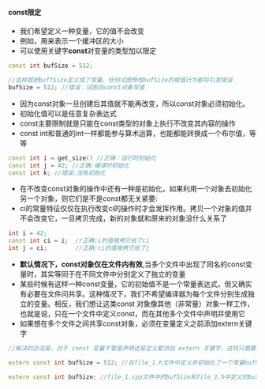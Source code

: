 #### const限定
- 我们希望定义一种变量，它的值不会改变
- 例如，用来表示一个缓冲区的大小
- 可以使用关键字**const**对变量的类型加以限定

```c++
const int bufSize = 512;

//这样就把buffSize定义成了常量。任何试图修改bufSize的赋值行为都将引发错误
bufSize = 512; //错误：试图向const对象写值
```
- 因为const对象一旦创建后其值就不能再改变，所以const对象必须初始化。
- 初始化值可以是任意复杂表达式
- const主要限制就是只能在const类型的对象上执行不改变其内容的操作
- const int和普通的int一样都能参与算术运算，也能都能转换成一个布尔值，等等

```c++
const int i = get_size() //正确：运行时初始化
const int j = 42; //正确:编译时初始化
const int k; //错误:没有初始化
```


- 在不改变const对象的操作中还有一种是初始化，如果利用一个对象去初始化另一个对象，则它们是不是const都无关紧要:
- ci的常量特征仅仅在执行改变ci的操作时才会发挥作用。拷贝一个对象的值并不会改变它，一旦拷贝完成，新的对象就和原来的对象没什么关系了
```c++
int i = 42;
const int ci = i;  //正确:i的值被拷贝给了ci
int j = ci;        //正确:ci的值被拷贝给了j
```

- **默认情况下，const对象仅在文件内有效**,当多个文件中出现了同名的const变量时，其实等同于在不同文件中分别定义了独立的变量
- 某些时候有这样一种const变量，它的初始值不是一个常量表达式，但又确实有必要在文件问共享。这种情况下，我们不希望编译器为每个文件分别生成独立的变量。相反，我们想让这类const 对象像其他（非常量）对象一样工作，也就是说，只在一个文件中定义const，而在其他多个文件中声明并使用它
- 如果想在多个文件之间共享const对象，必须在变量定义之前添加extern关键字
```c++
//解决的办法是，对于 const 变量不管是声明还是定义都添加 extern 关键字，这样只需要定义一次就可以了:

extern const int bufSize = 512; //在file_1.h文件中定义并初始化了一个常量bufSize，该常量能被其他文件访问

extern const int bufSize; //file_1.cpp文件中的bufSize和file_1.h中定义的bufSize是同一个
```